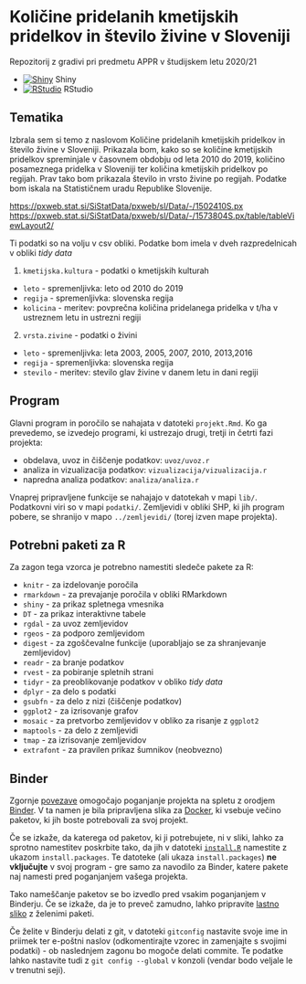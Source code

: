 # Količine pridelanih kmetijskih pridelkov in število živine v Sloveniji

Repozitorij z gradivi pri predmetu APPR v študijskem letu 2020/21

* [![Shiny](http://mybinder.org/badge.svg)](http://mybinder.org/v2/gh/TrafelaT18/APPR-2020-21/master?urlpath=shiny/APPR-2020-21/projekt.Rmd) Shiny
* [![RStudio](http://mybinder.org/badge.svg)](http://mybinder.org/v2/gh/TrafelaT18/APPR-2020-21/master?urlpath=rstudio) RStudio

## Tematika
Izbrala sem si temo z naslovom Količine pridelanih kmetijskih pridelkov in število živine v Sloveniji. Prikazala bom, kako so se količine kmetijskih pridelkov spreminjale v časovnem obdobju od leta 2010 do 2019, količino posameznega pridelka v Sloveniji ter količina kmetijskih pridelkov po regijah. Prav tako bom prikazala število in vrsto živine po regijah. Podatke bom iskala na Statističnem uradu Republike Slovenije.

https://pxweb.stat.si/SiStatData/pxweb/sl/Data/-/1502410S.px
https://pxweb.stat.si/SiStatData/pxweb/sl/Data/-/1573804S.px/table/tableViewLayout2/

Ti podatki so na volju v csv obliki.
Podatke bom imela v dveh razpredelnicah v obliki *tidy data*

1. `kmetijska.kultura` - podatki o kmetijskih kulturah
  - `leto` - spremenljivka: leto od 2010 do 2019
  - `regija` - spremenljivka: slovenska regija
  - `kolicina` - meritev: povprečna količina pridelanega pridelka v t/ha v ustreznem letu in ustrezni regiji
  
2. `vrsta.zivine` - podatki o živini
  - `leto` - spremenljivka: leta  2003, 2005, 2007, 2010,
        2013,2016
  - `regija` - spremenljivka: slovenska regija
  - `stevilo` - meritev: stevilo  glav živine v danem letu in
        dani regiji
  
 

## Program

Glavni program in poročilo se nahajata v datoteki `projekt.Rmd`.
Ko ga prevedemo, se izvedejo programi, ki ustrezajo drugi, tretji in četrti fazi projekta:

* obdelava, uvoz in čiščenje podatkov: `uvoz/uvoz.r`
* analiza in vizualizacija podatkov: `vizualizacija/vizualizacija.r`
* napredna analiza podatkov: `analiza/analiza.r`

Vnaprej pripravljene funkcije se nahajajo v datotekah v mapi `lib/`.
Podatkovni viri so v mapi `podatki/`.
Zemljevidi v obliki SHP, ki jih program pobere,
se shranijo v mapo `../zemljevidi/` (torej izven mape projekta).

## Potrebni paketi za R

Za zagon tega vzorca je potrebno namestiti sledeče pakete za R:

* `knitr` - za izdelovanje poročila
* `rmarkdown` - za prevajanje poročila v obliki RMarkdown
* `shiny` - za prikaz spletnega vmesnika
* `DT` - za prikaz interaktivne tabele
* `rgdal` - za uvoz zemljevidov
* `rgeos` - za podporo zemljevidom
* `digest` - za zgoščevalne funkcije (uporabljajo se za shranjevanje zemljevidov)
* `readr` - za branje podatkov
* `rvest` - za pobiranje spletnih strani
* `tidyr` - za preoblikovanje podatkov v obliko *tidy data*
* `dplyr` - za delo s podatki
* `gsubfn` - za delo z nizi (čiščenje podatkov)
* `ggplot2` - za izrisovanje grafov
* `mosaic` - za pretvorbo zemljevidov v obliko za risanje z `ggplot2`
* `maptools` - za delo z zemljevidi
* `tmap` - za izrisovanje zemljevidov
* `extrafont` - za pravilen prikaz šumnikov (neobvezno)

## Binder

Zgornje [povezave](#analiza-podatkov-s-programom-r-202021)
omogočajo poganjanje projekta na spletu z orodjem [Binder](https://mybinder.org/).
V ta namen je bila pripravljena slika za [Docker](https://www.docker.com/),
ki vsebuje večino paketov, ki jih boste potrebovali za svoj projekt.

Če se izkaže, da katerega od paketov, ki ji potrebujete, ni v sliki,
lahko za sprotno namestitev poskrbite tako,
da jih v datoteki [`install.R`](install.R) namestite z ukazom `install.packages`.
Te datoteke (ali ukaza `install.packages`) **ne vključujte** v svoj program -
gre samo za navodilo za Binder, katere pakete naj namesti pred poganjanjem vašega projekta.

Tako nameščanje paketov se bo izvedlo pred vsakim poganjanjem v Binderju.
Če se izkaže, da je to preveč zamudno,
lahko pripravite [lastno sliko](https://github.com/jaanos/APPR-docker) z želenimi paketi.

Če želite v Binderju delati z git,
v datoteki `gitconfig` nastavite svoje ime in priimek ter e-poštni naslov
(odkomentirajte vzorec in zamenjajte s svojimi podatki) -
ob naslednjem zagonu bo mogoče delati commite.
Te podatke lahko nastavite tudi z `git config --global` v konzoli
(vendar bodo veljale le v trenutni seji).
